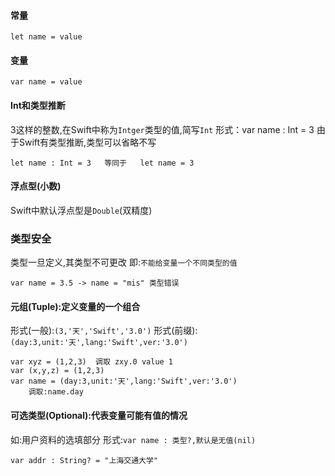 #### 常量
```
let name = value
```
#### 变量
```
var name = value
```
#### Int和类型推断
3这样的整数,在Swift中称为`Intger`类型的值,简写`Int`
形式：var name : Int = 3 由于Swift有类型推断,类型可以省略不写
```
let name : Int = 3   等同于   let name = 3
```
#### 浮点型(小数)
Swift中默认浮点型是`Double`(双精度)

### 类型安全
类型一旦定义,其类型不可更改 即:`不能给变量一个不同类型的值`
```
var name = 3.5 -> name = "mis" 类型错误
```

#### 元组(Tuple):定义变量的一个组合
形式(一般):`(3,'天','Swift','3.0')`
形式(前缀):`(day:3,unit:'天',lang:'Swift',ver:'3.0')`
```
var xyz = (1,2,3)  调取 zxy.0 value 1
var (x,y,z) = (1,2,3)
var name = (day:3,unit:'天',lang:'Swift',ver:'3.0')
    调取:name.day
```
#### 可选类型(Optional):代表变量可能有值的情况
如:用户资料的选填部分
形式:`var name : 类型?,默认是无值(nil)`
```
var addr : String? = "上海交通大学"
```
